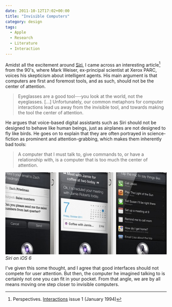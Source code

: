 ```yaml
---
date: 2011-10-12T17:02+00:00
title: "Invisible Computers"
category: design
tags:
  - Apple
  - Research
  - Literature
  - Interaction
---
```


Amidst all the excitement around [Siri], I came across an interesting article[^1] from the 90's, where Mark Weiser, ex-principal scientist at Xerox PARC, voices his skepticism about intelligent agents. His main argument is that computers are first and foremost tools, and as such, should not be the center of attention.

> Eyeglasses are a good tool---you look at the world, not the eyeglasses. […] Unfortunately, our common metaphors for computer interactions lead us away from the invisible tool, and towards making the tool the center of attention.

He argues that voice-based digital assistants such as Siri should not be designed to behave like human beings, just as airplanes are not designed to fly like birds. He goes on to explain that they are often portrayed in science-fiction as prominent and attention-grabbing, which makes them inherently bad tools:

> A computer that I must talk to, give commands to, or have a relationship with, is a computer that is too much the center of attention.

![Siri screenshots](siri-tap.jpg) _Siri on iOS 6_

I've given this some thought, and I agree that good interfaces should not compete for user attention. But then, the computer he imagined talking to is certainly not one you can fit in your pocket. From that angle, we are by all means moving one step closer to invisible computers.

[^1]: Perspectives. [Interactions] issue 1 (January 1994)

[Siri]: http://www.apple.com/iphone/features/siri.html
[Interactions]: http://dl.acm.org/citation.cfm?id=174800

